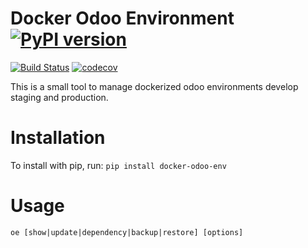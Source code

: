 # Docker Odoo Environment [![PyPI version](https://badge.fury.io/py/docker-odoo-env.svg)](https://badge.fury.io/py/docker-odoo-env)

[![Build Status](https://travis-ci.org/jobiols/docker_odoo_env.svg?branch=master)](https://travis-ci.org/jobiols/docker_odoo_env)
[![codecov](https://codecov.io/gh/jobiols/docker-odoo-env/branch/master/graph/badge.svg)](https://codecov.io/gh/jobiols/docker-odoo-env)

This is a small tool to manage dockerized odoo environments develop
staging and production.

# Installation

To install with pip, run: `pip install docker-odoo-env`

# Usage

    oe [show|update|dependency|backup|restore] [options]

